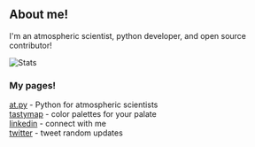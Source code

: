 ## About me!

I'm an atmospheric scientist, python developer, and open source contributor!

![Stats](https://github-readme-stats.vercel.app/api?username=ahuang11&show_icons=true&theme=radical)

### My pages!

[at.py](https://atdotpy.substack.com/) - Python for atmospheric scientists <br />
[tastymap](https://ahuang11.github.io/tastymap/) - color palettes for your palate <br />
[linkedin](https://www.linkedin.com/in/huangandrew12) - connect with me <br />
[twitter](https://twitter.com/IAteAnDrew1) - tweet random updates <br />

